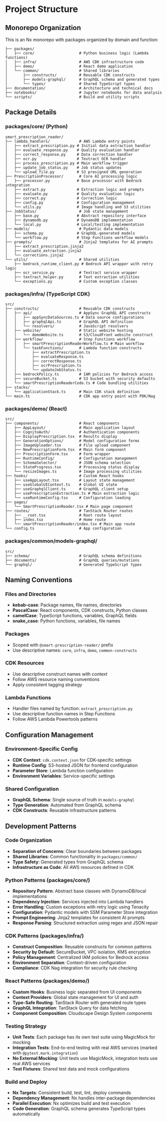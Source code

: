 # Project Structure

## Monorepo Organization

This is an Nx monorepo with packages organized by domain and function:

```
├── packages/
│   ├── core/                    # Python business logic (Lambda functions)
│   ├── infra/                   # AWS CDK infrastructure code
│   ├── demo/                    # React demo application
│   └── common/                  # Shared libraries
│       ├── constructs/          # Reusable CDK constructs
│       ├── models-graphql/      # GraphQL schema and generated types
│       └── types/               # Shared TypeScript types
├── documentation/               # Architecture and technical docs
├── notebooks/                   # Jupyter notebooks for data analysis
└── scripts/                     # Build and utility scripts
```

## Package Details

### packages/core/ (Python)
```
smart_prescription_reader/
├── lambda_handlers/             # AWS Lambda entry points
│   ├── extract_prescription.py # Initial data extraction handler
│   ├── evaluate_response.py    # Quality evaluation handler
│   ├── correct_response.py     # Data correction handler
│   ├── ocr.py                  # Textract OCR handler
│   ├── process_prescription.py # Main workflow trigger
│   ├── update_job_status.py    # Job status updates
│   └── upload_file.py          # S3 presigned URL generation
├── PrescriptionProcessor/       # Core AI processing logic
│   ├── processor.py            # Base processor with Bedrock integration
│   ├── extract.py              # Extraction logic and prompts
│   ├── evaluate.py             # Quality evaluation logic
│   ├── correct.py              # Correction logic
│   ├── config.py               # Configuration management
│   └── utils.py                # Image handling and S3 utilities
├── JobStatus/                   # Job state management
│   ├── base.py                 # Abstract repository interface
│   ├── dynamodb.py             # DynamoDB implementation
│   └── local.py                # Local/testing implementation
├── models/                      # Pydantic data models
│   ├── schema.py               # GraphQL-generated models
│   └── workflow.py             # Step Functions workflow models
├── prompts/                     # Jinja2 templates for AI prompts
│   ├── extract_prescription.jinja2
│   ├── evaluate_extraction.jinja2
│   └── corrections.jinja2
└── utils/                       # Shared utilities
    ├── bedrock_runtime_client.py # Bedrock API wrapper with retry logic
    ├── ocr_service.py           # Textract service wrapper
    ├── textract_helper.py       # Text extraction utilities
    └── exceptions.py            # Custom exception classes
```

### packages/infra/ (TypeScript CDK)
```
src/
├── constructs/                  # Reusable CDK constructs
│   ├── api/                     # AppSync GraphQL API constructs
│   │   ├── appSyncDataSources.ts # Data source configurations
│   │   ├── graphqlApi.ts        # GraphQL API definition
│   │   └── resolvers/           # JavaScript resolvers
│   ├── website/                 # Static website hosting
│   │   └── demoWebsite.ts       # S3/CloudFront website construct
│   ├── workflow/                # Step Functions workflow
│   │   ├── smartPrescriptionReaderWorkflow.ts # Main workflow
│   │   └── taskFunctions/       # Lambda function constructs
│   │       ├── extractPrescription.ts
│   │       ├── evaluateResponse.ts
│   │       ├── correctResponse.ts
│   │       ├── ocrPrescription.ts
│   │       └── updateJobStatus.ts
│   ├── bedrockPolicy.ts         # IAM policies for Bedrock access
│   ├── secureBucket.ts          # S3 bucket with security defaults
│   └── smartPrescriptionReaderCode.ts # Code bundling utilities
├── stacks/
│   └── applicationStack.ts      # Main CDK stack definition
└── main.ts                      # CDK app entry point with PDK/Nag
```

### packages/demo/ (React)
```
src/
├── components/                  # React components
│   ├── AppLayout/               # Main application layout
│   ├── CognitoAuth/             # Authentication components
│   ├── DisplayPrescription.tsx  # Results display
│   ├── GenerationOptions/       # Model configuration forms
│   ├── ImageUploader.tsx        # File upload component
│   ├── NewPrescriptionForm.tsx  # Main form component
│   ├── PrescriptionForm.tsx     # Form wrapper
│   ├── RuntimeConfig/           # Configuration management
│   ├── SchemaSelector/          # JSON schema selection
│   ├── StateProgress.tsx        # Processing status display
│   └── resizeImages.ts          # Image processing utilities
├── hooks/                       # Custom React hooks
│   ├── useAppLayout.tsx         # Layout state management
│   ├── useGlobalUIContext.ts    # Global UI state
│   ├── useGraphqlClient.ts      # GraphQL client setup
│   ├── usePrescriptionExtraction.ts # Main extraction logic
│   └── useRuntimeConfig.tsx     # Configuration loading
├── pages/
│   └── SmartPrescriptionReader.tsx # Main page component
├── routes/                      # TanStack Router routes
│   ├── __root.tsx               # Root route layout
│   ├── index.tsx                # Home route
│   └── smartPrescriptionReader/index.tsx # Main app route
└── config.ts                    # App configuration
```

### packages/common/models-graphql/
```
src/
├── schema/                      # GraphQL schema definitions
├── documents/                   # GraphQL queries/mutations
└── graphql/                     # Generated TypeScript types
```

## Naming Conventions

### Files and Directories
- **kebab-case**: Package names, file names, directories
- **PascalCase**: React components, CDK constructs, Python classes
- **camelCase**: TypeScript functions, variables, GraphQL fields
- **snake_case**: Python functions, variables, file names

### Packages
- Scoped with `@smart-prescription-reader/` prefix
- Use descriptive names: `core`, `infra`, `demo`, `common-constructs`

### CDK Resources
- Use descriptive construct names with context
- Follow AWS resource naming conventions
- Apply consistent tagging strategy

### Lambda Functions
- Handler files named by function: `extract_prescription.py`
- Use descriptive function names in Step Functions
- Follow AWS Lambda Powertools patterns

## Configuration Management

### Environment-Specific Config
- **CDK Context**: `cdk.context.json` for CDK-specific settings
- **Runtime Config**: S3-hosted JSON for frontend configuration
- **Parameter Store**: Lambda function configuration
- **Environment Variables**: Service-specific settings

### Shared Configuration
- **GraphQL Schema**: Single source of truth in `models-graphql`
- **Type Generation**: Automated from GraphQL schema
- **CDK Constructs**: Reusable infrastructure patterns

## Development Patterns

### Code Organization
- **Separation of Concerns**: Clear boundaries between packages
- **Shared Libraries**: Common functionality in `packages/common/`
- **Type Safety**: Generated types from GraphQL schema
- **Infrastructure as Code**: All AWS resources defined in CDK

### Python Patterns (packages/core/)
- **Repository Pattern**: Abstract base classes with DynamoDB/local implementations
- **Dependency Injection**: Services injected into Lambda handlers
- **Error Handling**: Custom exceptions with retry logic using Tenacity
- **Configuration**: Pydantic models with SSM Parameter Store integration
- **Prompt Engineering**: Jinja2 templates for consistent AI prompts
- **Response Parsing**: Structured extraction using regex and JSON repair

### CDK Patterns (packages/infra/)
- **Construct Composition**: Reusable constructs for common patterns
- **Security by Default**: SecureBucket, VPC isolation, KMS encryption
- **Policy Management**: Centralized IAM policies for Bedrock access
- **Environment Separation**: Context-driven configuration
- **Compliance**: CDK Nag integration for security rule checking

### React Patterns (packages/demo/)
- **Custom Hooks**: Business logic separated from UI components
- **Context Providers**: Global state management for UI and auth
- **Type-Safe Routing**: TanStack Router with generated route types
- **GraphQL Integration**: TanStack Query for data fetching
- **Component Composition**: Cloudscape Design System components

### Testing Strategy
- **Unit Tests**: Each package has its own test suite using MagicMock for mocking
- **Integration Tests**: End-to-end testing with real AWS services (marked with `@pytest.mark.integration`)
- **No External Mocking**: Unit tests use MagicMock, integration tests use real AWS services
- **Test Fixtures**: Shared test data and mock configurations

### Build and Deploy
- **Nx Targets**: Consistent build, test, lint, deploy commands
- **Dependency Management**: Nx handles inter-package dependencies
- **Parallel Execution**: Nx optimizes build and test execution
- **Code Generation**: GraphQL schema generates TypeScript types automatically